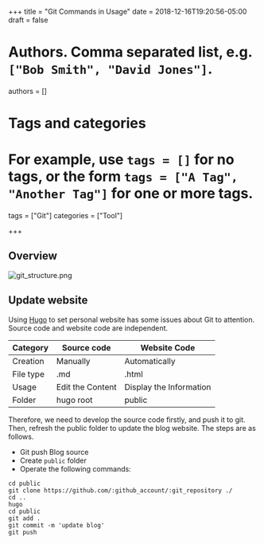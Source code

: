 +++
title = "Git Commands in Usage"
date = 2018-12-16T19:20:56-05:00
draft = false

# Authors. Comma separated list, e.g. `["Bob Smith", "David Jones"]`.
authors = []

# Tags and categories
# For example, use `tags = []` for no tags, or the form `tags = ["A Tag", "Another Tag"]` for one or more tags.
tags = ["Git"]
categories = ["Tool"]

+++
## Overview
![git_structure.png](https://a.photo/images/2019/01/05/git_structure.png)

## Update website
Using [Hugo](https://gohugo.io/getting-started/) to set personal website has some issues about Git to attention. Source code and website code are independent.

| Category  | Source code      | Website Code            |
|-----------|------------------|-------------------------|
| Creation  | Manually         | Automatically           |
| File type | .md              | .html                   |
| Usage     | Edit the Content | Display the Information |
| Folder    | hugo root        | public                  |

Therefore, we need to develop the source code firstly, and push it to git. Then, refresh the public folder to update the blog website. The steps are as follows.

- Git push Blog source
- Create `public` folder
- Operate the following commands:

```
cd public
git clone https://github.com/:github_account/:git_repository ./
cd ..
hugo 
cd public
git add .
git commit -m 'update blog'
git push
```
